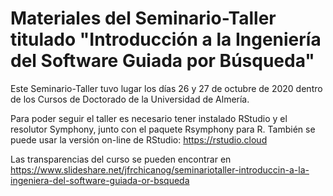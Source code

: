 # Materiales del Seminario-Taller titulado "Introducción a la Ingeniería del Software Guiada por Búsqueda"

Este Seminario-Taller tuvo lugar los días 26 y 27 de octubre de 2020 dentro de los Cursos de Doctorado de la Universidad de Almería.

Para poder seguir el taller es necesario tener instalado RStudio y el resolutor Symphony, junto con el paquete Rsymphony para R. También se puede usar la versión on-line de RStudio: https://rstudio.cloud

Las transparencias del curso se pueden encontrar en https://www.slideshare.net/jfrchicanog/seminariotaller-introduccin-a-la-ingeniera-del-software-guiada-or-bsqueda
 
